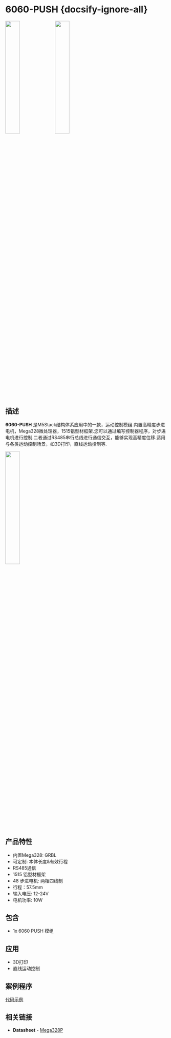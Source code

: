 # 6060-PUSH {docsify-ignore-all}

<img src="assets\img\product_pics\1515\6060-push\6060_push_01.jpg" width="30%" height="30%"> <img src="assets\img\product_pics\1515\6060-push\6060_push_02.jpg" width="30%" height="30%">

## 描述

**6060-PUSH** 是M5Stack结构体系应用中的一款，运动控制模组.内置高精度步进电机，Mega328微处理器，1515铝型材框架.您可以通过编写控制器程序，对步进电机进行控制.二者通过RS485串行总线进行通信交互，能够实现高精度位移.适用与各类运动控制场景，如3D打印，直线运动控制等.


 <img src="assets\img\product_pics\1515\6060-push\6060_push_03.jpg" width="30%" height="30%">

## 产品特性

- 内置Mega328: GRBL 
- 可定制: 本体长度&有效行程
- RS485通信
- 1515 铝型材框架
- 48 步进电机: 两相四线制
- 行程：57.5mm
- 输入电压: 12-24V
- 电机功率: 10W

## 包含

-  1x 6060 PUSH 模组

## 应用

-  3D打印
-  直线运动控制

## 案例程序

<a href="#zh_CN\uiflow\RS485">代码示例</a>


## 相关链接

-  **Datasheet** - [Mega328P](http://ww1.microchip.com/downloads/en/DeviceDoc/Atmel-7810-Automotive-Microcontrollers-ATmega328P_Datasheet.pdf)

<script>

   var purchase_link = 'https://m5stack.com/collections/m5-application/products/m5stack-6060-push';


   anchor_search(purchase_link);
   scrollFunc();

</script>